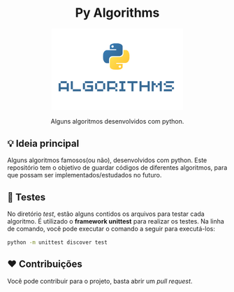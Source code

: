 <h1 align="center">Py Algorithms</h1>

<p align="center">
    <img width=300 src="./logo.png" />
</p>

<p align="center">Alguns algoritmos desenvolvidos com python. </p>

## :bulb: Ideia principal

Alguns algoritmos famosos(ou não), desenvolvidos com python. Este repositório tem o objetivo de guardar códigos de diferentes algoritmos, para que possam ser implementados/estudados no futuro.

## :wrench: Testes

No diretório *test*, estão alguns contidos os arquivos para testar cada algoritmo.
É utilizado o **framework unittest** para realizar os testes.
Na linha de comando, você pode executar o comando a seguir para executá-los:

```bash
python -m unittest discover test
```

## :heart: Contribuições

Você pode contribuir para o projeto, basta abrir um *pull request*.
